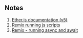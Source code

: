 ## Notes
1. [Ether.js documentation (v5)](https://docs.ethers.io/v5/api/utils/strings/#utils-formatBytes32)
2. [Remix running js scripts](https://remix-ide.readthedocs.io/en/latest/running_js_scripts.html)
3. [Remix - running async and await](https://medium.com/remix-ide/running-js-async-await-scripts-in-remix-ide-3115b5dd7687)